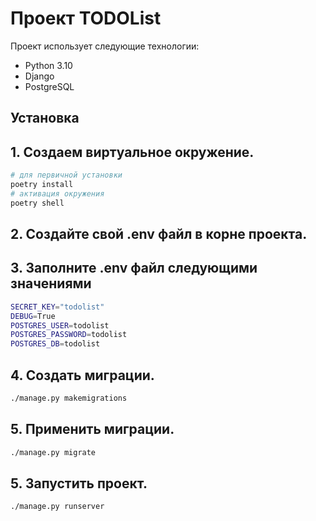 # Проект TODOList

[//]: # (## Дипломный проект)

Проект использует следующие технологии:

- Python 3.10
- Django
- PostgreSQL

## Установка

## 1. Создаем виртуальное окружение.

```sh
# для первичной установки
poetry install
# активация окружения
poetry shell
```
## 2. Создайте свой .env файл в корне проекта.

## 3. Заполните .env файл следующими значениями
```sh
SECRET_KEY="todolist"
DEBUG=True
POSTGRES_USER=todolist
POSTGRES_PASSWORD=todolist
POSTGRES_DB=todolist
```
## 4. Создать миграции.
```sh
./manage.py makemigrations
```
## 5. Применить миграции.
```sh
./manage.py migrate
```
## 5. Запустить проект.
```sh
./manage.py runserver
```